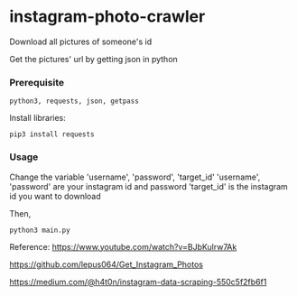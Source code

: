 # instagram-photo-crawler
Download all pictures of someone's id

Get the pictures' url by getting json in python

### Prerequisite

```
python3, requests, json, getpass
```

Install libraries:

```
pip3 install requests
```

### Usage

Change the variable 'username', 'password', 'target_id'
'username', 'password' are your instagram id and password
'target_id' is the instagram id you want to download

Then,

```
python3 main.py
```


Reference:
https://www.youtube.com/watch?v=BJbKulrw7Ak

https://github.com/lepus064/Get_Instagram_Photos

https://medium.com/@h4t0n/instagram-data-scraping-550c5f2fb6f1

